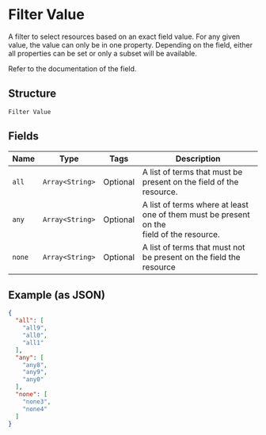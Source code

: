 
# Filter Value

A filter to select resources based on an exact field value. For any given
value, the value can only be in one property. Depending on the field, either
all properties can be set or only a subset will be available.

Refer to the documentation of the field.

## Structure

`Filter Value`

## Fields

| Name | Type | Tags | Description |
|  --- | --- | --- | --- |
| `all` | `Array<String>` | Optional | A list of terms that must be present on the field of the resource. |
| `any` | `Array<String>` | Optional | A list of terms where at least one of them must be present on the<br>field of the resource. |
| `none` | `Array<String>` | Optional | A list of terms that must not be present on the field the resource |

## Example (as JSON)

```json
{
  "all": [
    "all9",
    "all0",
    "all1"
  ],
  "any": [
    "any8",
    "any9",
    "any0"
  ],
  "none": [
    "none3",
    "none4"
  ]
}
```


